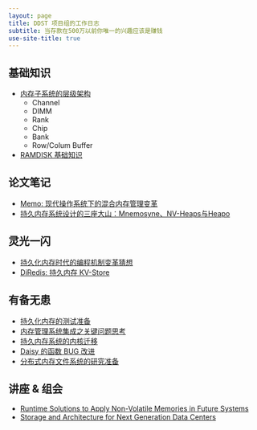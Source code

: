 ```yaml
---
layout: page
title: DDST 项目组的工作日志
subtitle: 当存款在500万以前你唯一的兴趣应该是赚钱
use-site-title: true
---
```


## 基础知识
- [内存子系统的层级架构](mainmemory-arch.pdf)
	- Channel
	- DIMM
	- Rank
	- Chip
	- Bank
	- Row/Colum Buffer
- [RAMDISK 基础知识](ramdisk-base)

## 论文笔记
- [Memo: 现代操作系统下的混合内存管理变革](hybrid-mem-paper-cas-17)
- [持久内存系统设计的三座大山：Mnemosyne、NV-Heaps与Heapo](persistent-mem-3-papers)

## 灵光一闪
- [持久化内存时代的编程机制变革猜想](pm-era-programming)
- [DiRedis: 持久内存 KV-Store](Diredis)

## 有备无患
- [持久化内存的测试准备](pm-test-prepare)
- [内存管理系统集成之关键问题思考](memory-system-integration)
- [持久内存系统的内核迁移](daisy-3.11)
- [Daisy 的函数 BUG 改进](daisy-issue-set)
- [分布式内存文件系统的研究准备](nvm-rdma-filesystem-prepare)

## 讲座 & 组会

- [Runtime Solutions to Apply Non-Volatile Memories in Future Systems](lecture-runtime-solution-nvm)
- [Storage and Architecture for Next Generation Data Centers](storage-arch-next-generation-data-center)
